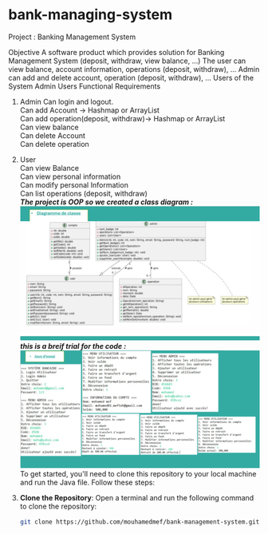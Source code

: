 # bank-managing-system
Project : Banking Management System

Objective
A software product which provides solution for Banking Management System (deposit,
withdraw, view balance, ...)
The user can view balance, account information, operations (deposit, withdraw), ...
Admin can add and delete account, operation (deposit, withdraw), ...
Users of the System
Admin
Users
Functional Requirements
1. Admin
Can login and logout.<br>
Can add Account → Hashmap or ArrayList<br>
Can add operation(deposit, withdraw)→ Hashmap or ArrayList<br>
Can view balance<br>
Can delete Account<br>
Can delete operation<br>
2. User<br>
Can view Balance<br>
Can view personal information<br>
Can modify personal Information<br>
Can list operations (deposit, withdraw)<br>
***The project is OOP so we created a class diagram :***
![The project is OOP so we created a class diagram :](diagggg.png)
***this is a breif trial for the code :***
![The trial:](jeuux.png)
To get started, you'll need to clone this repository to your local machine and run the Java file. Follow these steps:

1. **Clone the Repository**: Open a terminal and run the following command to clone the repository:
   ```bash
   git clone https://github.com/mouhamedmef/bank-management-system.git
